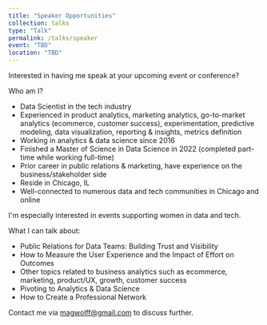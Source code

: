 ```yaml
---
title: "Speaker Opportunities"
collection: talks
type: "Talk"
permalink: /talks/speaker
event: "TBD"
location: "TBD"
---
```


Interested in having me speak at your upcoming event or conference? 

Who am I?
- Data Scientist in the tech industry
- Experienced in product analytics, marketing analytics, go-to-market analytics (ecommerce, customer success), experimentation, predictive modeling, data visualization, reporting & insights, metrics definition 
- Working in analytics & data science since 2016
- Finished a Master of Science in Data Science in 2022 (completed part-time while working full-time)
- Prior career in public relations & marketing, have experience on the business/stakeholder side 
- Reside in Chicago, IL
- Well-connected to numerous data and tech communities in Chicago and online

I'm especially interested in events supporting women in data and tech. 

What I can talk about: 
- Public Relations for Data Teams: Building Trust and Visibility 
- How to Measure the User Experience and the Impact of Effort on Outcomes
- Other topics related to business analytics such as ecommerce, marketing, product/UX, growth, customer success
- Pivoting to Analytics & Data Science
- How to Create a Professional Network

Contact me via [magwolff@gmail.com](mailto:magwolff@gmail.com) to discuss further. 
